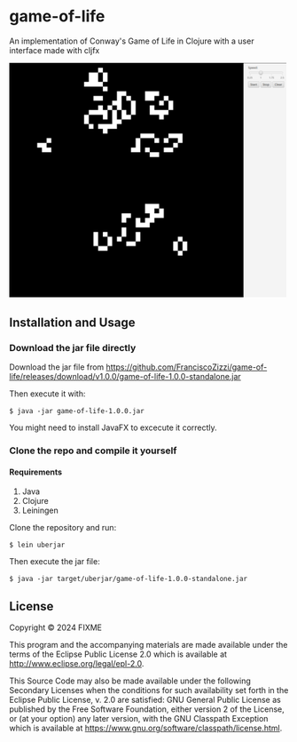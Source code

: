 # game-of-life

An implementation of Conway's Game of Life in Clojure with a user interface made with cljfx

<img title="a title" alt="Alt text" width=500 src="https://github.com/FranciscoZizzi/game-of-life/blob/resources/resources/ui.png">

## Installation and Usage

### Download the jar file directly

Download the jar file from https://github.com/FranciscoZizzi/game-of-life/releases/download/v1.0.0/game-of-life-1.0.0-standalone.jar

Then execute it with:

    $ java -jar game-of-life-1.0.0.jar

You might need to install JavaFX to excecute it correctly.

### Clone the repo and compile it yourself

#### Requirements
1. Java
2. Clojure
3. Leiningen

Clone the repository and run:

    $ lein uberjar

Then execute the jar file:

    $ java -jar target/uberjar/game-of-life-1.0.0-standalone.jar

## License

Copyright © 2024 FIXME

This program and the accompanying materials are made available under the
terms of the Eclipse Public License 2.0 which is available at
http://www.eclipse.org/legal/epl-2.0.

This Source Code may also be made available under the following Secondary
Licenses when the conditions for such availability set forth in the Eclipse
Public License, v. 2.0 are satisfied: GNU General Public License as published by
the Free Software Foundation, either version 2 of the License, or (at your
option) any later version, with the GNU Classpath Exception which is available
at https://www.gnu.org/software/classpath/license.html.
